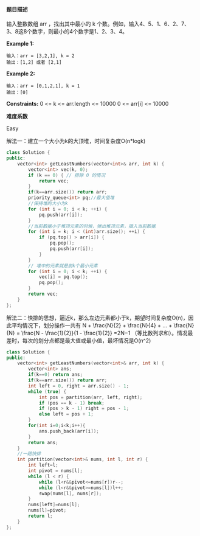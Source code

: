 #### **题目描述**
输入整数数组 arr ，找出其中最小的 k 个数。例如，输入4、5、1、6、2、7、3、8这8个数字，则最小的4个数字是1、2、3、4。

**Example 1:**

```
输入：arr = [3,2,1], k = 2
输出：[1,2] 或者 [2,1]

```

**Example 2:**

```
输入：arr = [0,1,2,1], k = 1
输出：[0]

```


**Constraints:**
0 <= k <= arr.length <= 10000
0 <= arr[i] <= 10000

**难度系数**    

Easy  

解法一：建立一个大小为k的大顶堆，时间复杂度O(n*logk)


```c++
class Solution {
public:
    vector<int> getLeastNumbers(vector<int>& arr, int k) {
        vector<int> vec(k, 0);
        if (k == 0) { // 排除 0 的情况
            return vec;
        }
        if(k==arr.size()) return arr;
        priority_queue<int> pq;//最大值堆
        //保持堆的大小为k
        for (int i = 0; i < k; ++i) {
            pq.push(arr[i]);
        }
        //当前数据小于堆顶元素的时候，弹出堆顶元素，插入当前数据
        for (int i = k; i < (int)arr.size(); ++i) {
            if (pq.top() > arr[i]) {
                pq.pop();
                pq.push(arr[i]);
            }
        }
        // 堆中的元素就是前k个最小元素
        for (int i = 0; i < k; ++i) {
            vec[i] = pq.top();
            pq.pop();
        }
        return vec;
    }
};

```

解法二：快排的思想，逼近k，那么左边元素都小于k，期望时间复杂度O(n)，因此平均情况下，划分操作一共有 N + \frac{N}{2} + \frac{N}{4} + ... + \frac{N}{N} = \frac{N - \frac{1}{2}}{1 - \frac{1}{2}} =2N−1 （等比数列求和）。情况最差时，每次的划分点都是最大值或最小值，最坏情况是O(n^2)

```c++
class Solution {
public:
    vector<int> getLeastNumbers(vector<int>& arr, int k) {
        vector<int> ans;
        if(k==0) return ans;
        if(k==arr.size()) return arr;
        int left = 0, right = arr.size() - 1;
        while (true) {
            int pos = partition(arr, left, right);
            if (pos == k - 1) break;
            if (pos > k - 1) right = pos - 1;
            else left = pos + 1;
        }
        for(int i=0;i<k;i++){
            ans.push_back(arr[i]);
        }
        return ans;
    }
    //一趟快排
    int partition(vector<int>& nums, int l, int r) {
        int left=l;
        int pivot = nums[l];
        while (l < r) {
            while (l<r&&pivot<=nums[r])r--;
            while (l<r&&pivot>=nums[l])l++;
            swap(nums[l], nums[r]);
        }
        nums[left]=nums[l];
        nums[l]=pivot;
        return l;
    }
};

```
